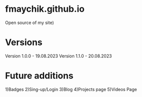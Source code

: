 # fmaychik.github.io
Open source of my site)
# Versions
Version 1.0.0 - 19.08.2023
Version 1.1.0 - 20.08.2023
# Future additions
1)Badges
2)Sing-up/Login
3)Blog
4)Projects page
5)Videos Page
